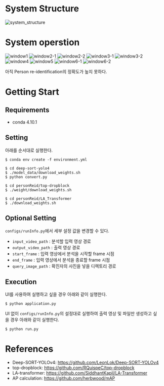 # System Structure
![system_structure](./for_readme/system_structure.jpg)
# System operstion
![window1](./for_readme/window1.jpg)
![window2-1](./for_readme/window2-1.jpg)
![window2-2](./for_readme/window2-2.jpg)
![window3-1](./for_readme/window3-1.jpg)
![window3-2](./for_readme/window3-2.jpg)
![window4](./for_readme/window4.jpg)
![window5](./for_readme/window5.jpg)
![window6-1](./for_readme/window6-1.jpg)
![window6-2](./for_readme/window6-2.jpg)

아직 Person re-identification의 정확도가 높지 못하다.
# Getting Start
## Requirements
- conda 4.10.1
## Setting
아래를 순서대로 실행한다.
```
$ conda env create -f environment.yml
```
```
$ cd deep-sort-yolo4
$ ./model_data/download_weights.sh
$ python convert.py
```
```
$ cd personReid/top-dropblock
$ ./weight/download_weights.sh
```
```
$ cd personReid/LA_Transformer
$ ./download_weights.sh
```
## Optional Setting
`configs/runInfo.py`에서 세부 설정 값을 변경할 수 있다.
- `input_video_path` : 분석할 입력 영상 경로
- `output_video_path` : 출력 영상 경로
- `start_frame` : 입력 영상에서 분석을 시작할 frame 시점
- `end_frame` : 입력 영상에서 분석을 종료할 frame 시점
- `query_image_path` : 확진자의 사진을 넣을 디렉토리 경로
## Execution
UI를 사용하여 실행하고 싶을 경우 아래와 같이 실행한다.
```
$ python application.py
```
UI 없이 `configs/runInfo.py`의 설정대로 실행하여 출력 영상 및 파일만 생성하고 싶을 경우 아래와 같이 실행한다.
```
$ python run.py
```
# References
- Deep-SORT-YOLOv4: https://github.com/LeonLok/Deep-SORT-YOLOv4
- top-dropblock: https://github.com/RQuispeC/top-dropblock
- LA-transformer: https://github.com/SiddhantKapil/LA-Transformer
- AP calculation: https://github.com/herbwood/mAP